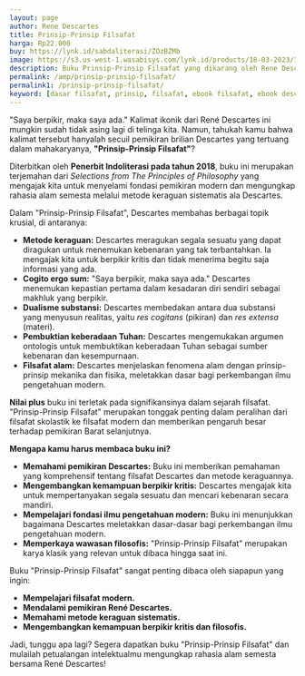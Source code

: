 ```yaml
---
layout: page
author: Rene Descartes
title: Prinsip-Prinsip Filsafat
harga: Rp22.000
buy: https://lynk.id/sabdaliterasi/ZOzBZMb
image: https://s3.us-west-1.wasabisys.com/lynk.id/products/18-03-2023/1679118076385_9137511.svg
description: Buku Prinsip-Prinsip Filsafat yаng dikarаng oleh Rene Descartes ini berisi mengenai wacаna-wacаna pilihan perihal prinsip-prinsip Filsafat oleh Rene Descartes.
permalink: /amp/prinsip-prinsip-filsafat/
permalink1: /prinsip-prinsip-filsafat/
keyword: [dasar filsafat, prinsip, filsafat, ebook filsafat, ebook descartes indonesia, pengantar filsafat, pengantar epistemologi, rasionalisme]
---
```

<p>"Saya berpikir, maka saya ada." Kalimat ikonik dari René Descartes ini mungkin sudah tidak asing lagi di telinga kita. Namun, tahukah kamu bahwa kalimat tersebut hanyalah secuil pemikiran brilian Descartes yang tertuang dalam mahakaryanya, <strong>"Prinsip-Prinsip Filsafat"</strong>?</p><p>Diterbitkan oleh <strong>Penerbit Indoliterasi pada tahun 2018</strong>, buku ini merupakan terjemahan dari <em>Selections from The Principles of Philosophy</em> yang mengajak kita untuk menyelami fondasi pemikiran modern dan mengungkap rahasia alam semesta melalui metode keraguan sistematis ala Descartes.</p><p>Dalam "Prinsip-Prinsip Filsafat", Descartes membahas berbagai topik krusial, di antaranya:</p><ul><li><strong>Metode keraguan:</strong> Descartes meragukan segala sesuatu yang dapat diragukan untuk menemukan kebenaran yang tak terbantahkan. Ia mengajak kita untuk berpikir kritis dan tidak menerima begitu saja informasi yang ada.</li><li><strong>Cogito ergo sum:</strong> "Saya berpikir, maka saya ada." Descartes menemukan kepastian pertama dalam kesadaran diri sendiri sebagai makhluk yang berpikir.</li><li><strong>Dualisme substansi:</strong> Descartes membedakan antara dua substansi yang menyusun realitas, yaitu <em>res cogitans</em> (pikiran) dan <em>res extensa</em> (materi).</li><li><strong>Pembuktian keberadaan Tuhan:</strong> Descartes mengemukakan argumen ontologis untuk membuktikan keberadaan Tuhan sebagai sumber kebenaran dan kesempurnaan.</li><li><strong>Filsafat alam:</strong> Descartes menjelaskan fenomena alam dengan prinsip-prinsip mekanika dan fisika, meletakkan dasar bagi perkembangan ilmu pengetahuan modern.</li></ul><p><strong>Nilai plus</strong> buku ini terletak pada signifikansinya dalam sejarah filsafat. "Prinsip-Prinsip Filsafat" merupakan tonggak penting dalam peralihan dari filsafat skolastik ke filsafat modern dan memberikan pengaruh besar terhadap pemikiran Barat selanjutnya.</p><p><strong>Mengapa kamu harus membaca buku ini?</strong></p><ul><li><strong>Memahami pemikiran Descartes:</strong> Buku ini memberikan pemahaman yang komprehensif tentang filsafat Descartes dan metode keraguannya.</li><li><strong>Mengembangkan kemampuan berpikir kritis:</strong> Descartes mengajak kita untuk mempertanyakan segala sesuatu dan mencari kebenaran secara mandiri.</li><li><strong>Mempelajari fondasi ilmu pengetahuan modern:</strong> Buku ini menunjukkan bagaimana Descartes meletakkan dasar-dasar bagi perkembangan ilmu pengetahuan modern.</li><li><strong>Memperkaya wawasan filosofis:</strong> "Prinsip-Prinsip Filsafat" merupakan karya klasik yang relevan untuk dibaca hingga saat ini.</li></ul><p>Buku "Prinsip-Prinsip Filsafat" sangat penting dibaca oleh siapapun yang ingin:</p><ul><li><strong>Mempelajari filsafat modern.</strong></li><li><strong>Mendalami pemikiran René Descartes.</strong></li><li><strong>Memahami metode keraguan sistematis.</strong></li><li><strong>Mengembangkan kemampuan berpikir kritis dan filosofis.</strong></li></ul><p>Jadi, tunggu apa lagi? Segera dapatkan buku "Prinsip-Prinsip Filsafat" dan mulailah petualangan intelektualmu mengungkap rahasia alam semesta bersama René Descartes!</p>

